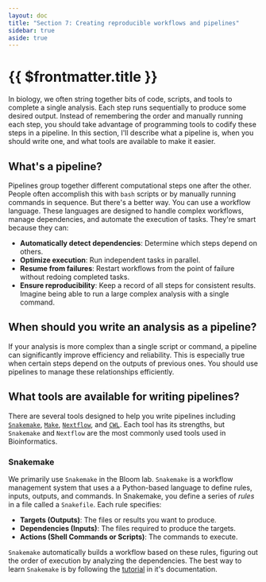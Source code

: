 ```yaml
---
layout: doc
title: "Section 7: Creating reproducible workflows and pipelines"
sidebar: true
aside: true
---
```


# {{ $frontmatter.title }}

In biology, we often string together bits of code, scripts, and tools to complete a single analysis. Each step runs sequentially to produce some desired output. Instead of remembering the order and manually running each step, you should take advantage of programming tools to codify these steps in a pipeline. In this section, I'll describe what a pipeline is, when you should write one, and what tools are available to make it easier.

## What's a pipeline?

Pipelines group together different computational steps one after the other. People often accomplish this with `bash` scripts or by manually running commands in sequence. But there's a better way. You can use a workflow language. These languages are designed to handle complex workflows, manage dependencies, and automate the execution of tasks. They're smart because they can:

- **Automatically detect dependencies**: Determine which steps depend on others.
- **Optimize execution**: Run independent tasks in parallel.
- **Resume from failures**: Restart workflows from the point of failure without redoing completed tasks.
- **Ensure reproducibility**: Keep a record of all steps for consistent results. Imagine being able to run a large complex analysis with a single command.

## When should you write an analysis as a pipeline?

If your analysis is more complex than a single script or command, a pipeline can significantly improve efficiency and reliability. This is especially true when certain steps depend on the outputs of previous ones. You should use pipelines to manage these relationships efficiently.

## What tools are available for writing pipelines?

There are several tools designed to help you write pipelines including [`Snakemake`](https://snakemake.readthedocs.io/en/stable/index.html), [`Make`](https://www.gnu.org/software/make/), [`Nextflow`](https://www.nextflow.io/), and [`CWL`](https://www.commonwl.org/). Each tool has its strengths, but `Snakemake` and `Nextflow` are the most commonly used tools used in Bioinformatics.

### Snakemake

We primarily use `Snakemake` in the Bloom lab. `Snakemake` is a workflow management system that uses a a Python-based language to define rules, inputs, outputs, and commands. In Snakemake, you define a series of _rules_ in a file called a `Snakefile`. Each rule specifies:

- **Targets (Outputs)**: The files or results you want to produce.
- **Dependencies (Inputs)**: The files required to produce the targets.
- **Actions (Shell Commands or Scripts)**: The commands to execute.

`Snakemake` automatically builds a workflow based on these rules, figuring out the order of execution by analyzing the dependencies. The best way to learn `Snakemake` is by following the [tutorial](https://snakemake.readthedocs.io/en/stable/tutorial/tutorial.html) in it's documentation.
